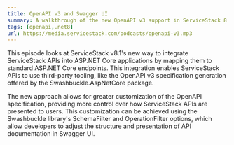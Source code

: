```yaml
---
title: OpenAPI v3 and Swagger UI
summary: A walkthrough of the new OpenAPI v3 support in ServiceStack 8.1
tags: [openapi,.net8]
url: https://media.servicestack.com/podcasts/openapi-v3.mp3
---
```


This episode looks at ServiceStack v8.1's new way to integrate ServiceStack APIs into 
ASP.NET Core applications by mapping them to standard ASP.NET Core endpoints. 
This integration enables ServiceStack APIs to use third-party tooling, like the OpenAPI v3 
specification generation offered by the Swashbuckle.AspNetCore package. 

The new approach allows for greater customization of the OpenAPI specification, providing more 
control over how ServiceStack APIs are presented to users. This customization can be achieved 
using the Swashbuckle library's SchemaFilter and OperationFilter options, which allow developers 
to adjust the structure and presentation of API documentation in Swagger UI.